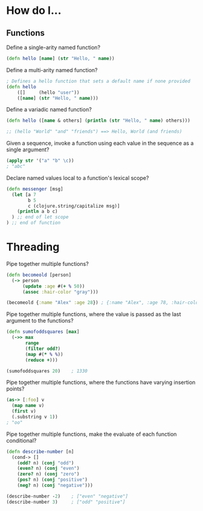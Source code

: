 # How do I...

## Functions

Define a single-arity named function?

```clj
(defn hello [name] (str "Hello, " name))
```

Define a multi-arity named function?

```clj
; Defines a hello function that sets a default name if none provided
(defn hello
    ([]     (hello "user"))
    ([name] (str "Hello, " name)))
```

Define a variadic named function?

```clj
(defn hello ([name & others] (println (str "Hello, " name) others)))

;; (hello "World" "and" "friends") ==> Hello, World (and friends)
```

Given a sequence, invoke a function using each value in the sequence as a single argument?

```clj
(apply str '("a" "b" \c))
; "abc"
```

Declare named values local to a function's lexical scope?

```clj
(defn messenger [msg]
  (let [a 7
        b 5
        c (clojure.string/capitalize msg)]
    (println a b c)
  ) ;; end of let scope
) ;; end of function
```

# Threading

Pipe together multiple functions?

```clj
(defn becomeold [person]
  (-> person
      (update :age #(+ % 50))
      (assoc :hair-color "gray")))

(becomeold {:name "Alex" :age 28}) ; {:name "Alex", :age 78, :hair-color "gray"}
```

Pipe together multiple functions, where the value is passed as the last argument to the functions?

```clj
(defn sumofoddsquares [max]
  (->> max
       range
       (filter odd?)
       (map #(* % %))
       (reduce +)))

(sumofoddsquares 20)    ; 1330
```

Pipe together multiple functions, where the functions have varying insertion points?

```clj
(as-> [:foo] v
  (map name v)
  (first v)
  (.substring v 1))
; "oo"
```

Pipe together multiple functions, make the evaluate of each function conditional?

```clj
(defn describe-number [n]
  (cond-> []
    (odd? n) (conj "odd")
    (even? n) (conj "even")
    (zero? n) (conj "zero")
    (pos? n) (conj "positive")
    (neg? n) (conj "negative")))

(describe-number -2)    ; ["even" "negative"]
(describe-number 3)     ; ["odd" "positive"]
```
